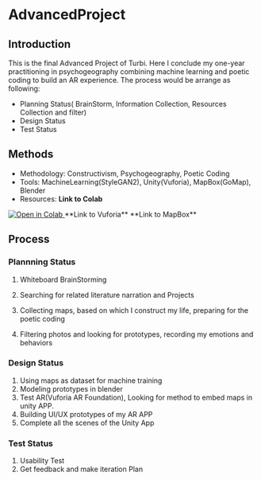 # AdvancedProject

## Introduction

This is the final Advanced Project of Turbi. Here I conclude my one-year practitioning in psychogeography combining machine learning and poetic coding to build an AR experience.
The process would be arrange as following: 
* Planning Status( BrainStorm, Information Collection, Resources Collection and filter)
* Design Status
* Test Status

## Methods
* Methodology: Constructivism, Psychogeography, Poetic Coding
* Tools: MachineLearning(StyleGAN2), Unity(Vuforia), MapBox(GoMap), Blender
* Resources: 
**Link to Colab**
<a href="https://colab.research.google.com/drive/1AE7N2gNOWuvaPkcjz6VAcDoYZ7inxdwC?usp=sharing">
<img src="https://colab.research.google.com/assets/colab-badge.svg"
     alt="Open in Colab"
/>
</a>
**Link to Vuforia**
<a href="https://developer.vuforia.com"></a>
**Link to MapBox**
<a href="https://www.mapbox.com"></a>



## Process
### Plannning Status
1. Whiteboard BrainStorming

2. Searching for related literature narration and Projects
3. Collecting maps, based on which I construct my life, preparing for the poetic coding
4. Filtering photos and looking for prototypes, recording my emotions and behaviors

### Design Status
1. Using maps as dataset for machine training
2. Modeling prototypes in blender
3. Test AR(Vuforia AR Foundation), Looking for method to embed maps in unity APP.
4. Building UI/UX prototypes of my AR APP
5. Complete all the scenes of the Unity App

### Test Status
1. Usability Test
2. Get feedback and make iteration Plan

